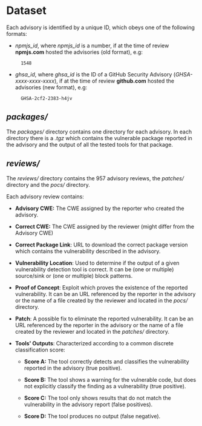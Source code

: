 # Dataset

Each advisory is identified by a unique ID, which obeys one of the following formats:

- *npmjs_id*, where *npmjs_id* is a number, if at the time of review **npmjs.com** hosted the advisories (old format), e.g:
    
        1548

- *ghsa_id*, where *ghsa_id* is the ID of a GitHub Security Advisory (*GHSA-xxxx-xxxx-xxxx*), if at the time of review **github.com** hosted the advisories (new format), e.g:

        GHSA-2cf2-2383-h4jv

## *packages/*

The *packages/* directory contains one directory for each advisory. In each directory there is a *.tgz* which contains the vulnerable package reported in the advisory and the output of all the tested tools for that package.   

## *reviews/*

The *reviews/* directory contains the 957 advisory reviews, the *patches/* directory and the *pocs/* directory.

Each advisory review contains:
    
- **Advisory CWE:** The CWE assigned by the reporter who created the advisory.

- **Correct CWE:** The CWE assigned by the reviewer (might differ from the Advisory CWE) 

- **Correct Package Link**: URL to download the correct package version which contains the vulnerability described in the advisory.

- **Vulnerability Location**: Used to determine if the output of a given vulnerability detection tool is correct. It can be (one or multiple) source/sink or (one or multiple) block patterns.

- **Proof of Concept**: Exploit which proves the existence of the reported vulnerability. It can be an URL referenced by the reporter in the advisory or the name of a file created by the reviewer and located in the *pocs/* directory.

- **Patch**: A possible fix to eliminate the reported vulnerability. It can be an URL referenced by the reporter in the advisory or the name of a file created by the reviewer and located in the *patches/* directory.

- **Tools' Outputs**: Characterized according to a common discrete classification score:

    - **Score A:** The tool correctly detects and classifies the
    vulnerability reported in the advisory (true positive).

    - **Score B:** The tool shows a warning for the vulnerable
    code, but does not explicitly classify the finding as a
    vulnerability (true positive).

    - **Score C:** The tool only shows results that do not match
    the vulnerability in the advisory report (false positives).

    - **Score D:** The tool produces no output (false negative).